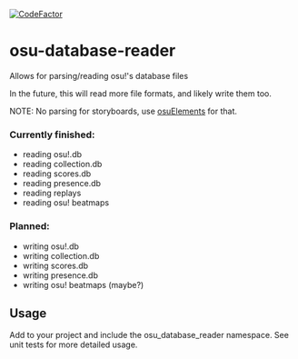 [![CodeFactor](https://www.codefactor.io/repository/github/holly-hacker/osu-database-reader/badge)](https://www.codefactor.io/repository/github/holly-hacker/osu-database-reader)
# osu-database-reader
Allows for parsing/reading osu!'s database files

In the future, this will read more file formats, and likely write them too.

NOTE: No parsing for storyboards, use [osuElements](https://github.com/JasperDeSutter/osuElements) for that.

### Currently finished:
* reading osu!.db
* reading collection.db
* reading scores.db
* reading presence.db
* reading replays
* reading osu! beatmaps

### Planned:
* writing osu!.db
* writing collection.db
* writing scores.db
* writing presence.db
* writing osu! beatmaps (maybe?)

## Usage
Add to your project and include the osu_database_reader namespace.
See unit tests for more detailed usage.
